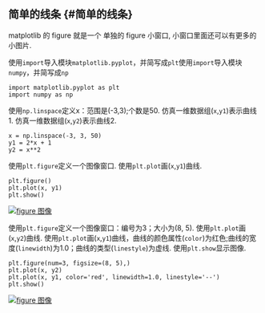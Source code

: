 ## 简单的线条 {#简单的线条}

matplotlib 的 figure 就是一个 单独的 figure 小窗口, 小窗口里面还可以有更多的小图片.

使用`import`导入模块`matplotlib.pyplot`，并简写成`plt`使用`import`导入模块`numpy`，并简写成`np`

```
import matplotlib.pyplot as plt
import numpy as np
```

使用`np.linspace`定义x：范围是\(-3,3\);个数是50. 仿真一维数据组\(`x`,`y1`\)表示曲线1. 仿真一维数据组\(`x`,`y2`\)表示曲线2.

```
x = np.linspace(-3, 3, 50)
y1 = 2*x + 1
y2 = x**2
```

使用`plt.figure`定义一个图像窗口. 使用`plt.plot`画\(`x`,`y1`\)曲线.

```
plt.figure()
plt.plot(x, y1)
plt.show()
```

[![](https://morvanzhou.github.io/static/results/plt/2_2_1.png "figure 图像")](https://morvanzhou.github.io/static/results/plt/2_2_1.png)

使用`plt.figure`定义一个图像窗口：编号为3；大小为\(8, 5\). 使用`plt.plot`画\(`x`,`y2`\)曲线. 使用`plt.plot`画\(`x`,`y1`\)曲线，曲线的颜色属性\(`color`\)为红色;曲线的宽度\(`linewidth`\)为1.0；曲线的类型\(`linestyle`\)为虚线. 使用`plt.show`显示图像.

```
plt.figure(num=3, figsize=(8, 5),)
plt.plot(x, y2)
plt.plot(x, y1, color='red', linewidth=1.0, linestyle='--')
plt.show()
```

[![](https://morvanzhou.github.io/static/results/plt/2_2_2.png "figure 图像")](https://morvanzhou.github.io/static/results/plt/2_2_2.png)

